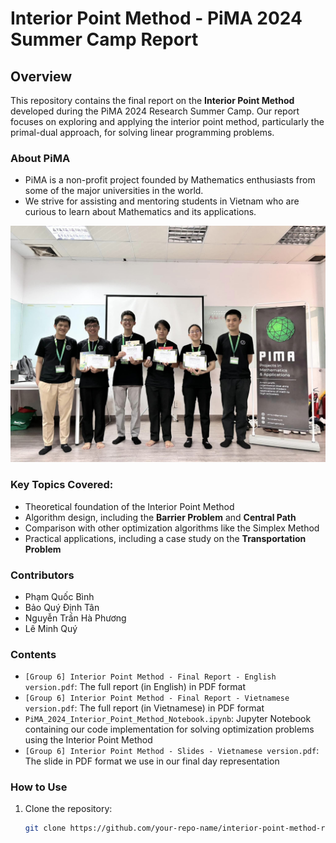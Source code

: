 # Interior Point Method - PiMA 2024 Summer Camp Report

## Overview

This repository contains the final report on the **Interior Point Method** developed during the PiMA 2024 Research Summer Camp. Our report focuses on exploring and applying the interior point method, particularly the primal-dual approach, for solving linear programming problems.
### About PiMA 
- PiMA is a non-profit project founded by Mathematics enthusiasts from some of the major universities in the world.
- We strive for assisting and mentoring students in Vietnam who are curious to learn about Mathematics and its applications.
  
![Group 6 - Team Picture](./image/PiMA_picture.jpg)

### Key Topics Covered:
- Theoretical foundation of the Interior Point Method
- Algorithm design, including the **Barrier Problem** and **Central Path**
- Comparison with other optimization algorithms like the Simplex Method
- Practical applications, including a case study on the **Transportation Problem**

### Contributors
- Phạm Quốc Bình
- Bảo Quý Định Tân
- Nguyễn Trần Hà Phương
- Lê Minh Quý

### Contents
- `[Group 6] Interior Point Method - Final Report - English version.pdf`: The full report (in English) in PDF format
- `[Group 6] Interior Point Method - Final Report - Vietnamese version.pdf`: The full report (in Vietnamese) in PDF format 
- `PiMA_2024_Interior_Point_Method_Notebook.ipynb`: Jupyter Notebook containing our code implementation for solving optimization problems using the Interior Point Method
- `[Group 6] Interior Point Method - Slides - Vietnamese version.pdf`: The slide in PDF format we use in our final day representation

### How to Use
1. Clone the repository:
   ```bash
   git clone https://github.com/your-repo-name/interior-point-method-report.git
